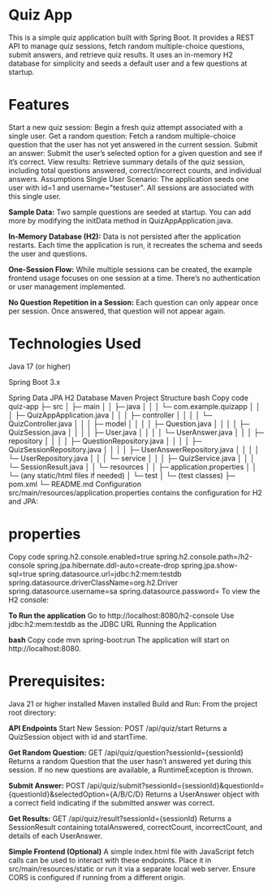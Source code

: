 # Quiz App

This is a simple quiz application built with Spring Boot. It provides a REST API to manage quiz sessions, fetch random multiple-choice questions, submit answers, and retrieve quiz results. It uses an in-memory H2 database for simplicity and seeds a default user and a few questions at startup.

# Features
Start a new quiz session: Begin a fresh quiz attempt associated with a single user.
Get a random question: Fetch a random multiple-choice question that the user has not yet answered in the current session.
Submit an answer: Submit the user’s selected option for a given question and see if it’s correct.
View results: Retrieve summary details of the quiz session, including total questions answered, correct/incorrect counts, and individual answers.
Assumptions
Single User Scenario:
The application seeds one user with id=1 and username="testuser". All sessions are associated with this single user.

**Sample Data:**
Two sample questions are seeded at startup. You can add more by modifying the initData method in QuizAppApplication.java.

**In-Memory Database (H2):**
Data is not persisted after the application restarts. Each time the application is run, it recreates the schema and seeds the user and questions.

**One-Session Flow:**
While multiple sessions can be created, the example frontend usage focuses on one session at a time. There’s no authentication or user management implemented.

**No Question Repetition in a Session:**
Each question can only appear once per session. Once answered, that question will not appear again.

# Technologies Used

Java 17 (or higher)

Spring Boot 3.x

Spring Data JPA
H2 Database
Maven
Project Structure
bash
Copy code
quiz-app
 ├─ src
 │   ├─ main
 │   │   ├─ java
 │   │   │   └─ com.example.quizapp
 │   │   │       ├─ QuizAppApplication.java
 │   │   │       ├─ controller
 │   │   │       │   └─ QuizController.java
 │   │   │       ├─ model
 │   │   │       │   ├─ Question.java
 │   │   │       │   ├─ QuizSession.java
 │   │   │       │   ├─ User.java
 │   │   │       │   └─ UserAnswer.java
 │   │   │       ├─ repository
 │   │   │       │   ├─ QuestionRepository.java
 │   │   │       │   ├─ QuizSessionRepository.java
 │   │   │       │   ├─ UserAnswerRepository.java
 │   │   │       │   └─ UserRepository.java
 │   │   │       └─ service
 │   │   │           ├─ QuizService.java
 │   │   │           └─ SessionResult.java
 │   │   └─ resources
 │   │       ├─ application.properties
 │   │       └─ (any static/html files if needed)
 │   └─ test
 │       └─ (test classes)
 ├─ pom.xml
 └─ README.md
Configuration
src/main/resources/application.properties contains the configuration for H2 and JPA:

# properties
Copy code
spring.h2.console.enabled=true
spring.h2.console.path=/h2-console
spring.jpa.hibernate.ddl-auto=create-drop
spring.jpa.show-sql=true
spring.datasource.url=jdbc:h2:mem:testdb
spring.datasource.driverClassName=org.h2.Driver
spring.datasource.username=sa
spring.datasource.password=
To view the H2 console:

**To Run the application**
Go to http://localhost:8080/h2-console
Use jdbc:h2:mem:testdb as the JDBC URL
Running the Application

**bash**
Copy code
mvn spring-boot:run
The application will start on http://localhost:8080.

# Prerequisites:
Java 21 or higher installed
Maven installed
Build and Run:
From the project root directory:

**API Endpoints**
Start New Session:
POST /api/quiz/start
Returns a QuizSession object with id and startTime.

**Get Random Question:**
GET /api/quiz/question?sessionId={sessionId}
Returns a random Question that the user hasn’t answered yet during this session. If no new questions are available, a RuntimeException is thrown.

**Submit Answer:**
POST /api/quiz/submit?sessionId={sessionId}&questionId={questionId}&selectedOption={A/B/C/D}
Returns a UserAnswer object with a correct field indicating if the submitted answer was correct.

**Get Results:**
GET /api/quiz/result?sessionId={sessionId}
Returns a SessionResult containing totalAnswered, correctCount, incorrectCount, and details of each UserAnswer.

**Simple Frontend (Optional)**
A simple index.html file with JavaScript fetch calls can be used to interact with these endpoints. Place it in src/main/resources/static or run it via a separate local web server. Ensure CORS is configured if running from a different origin.

